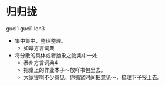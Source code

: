# 归归拢
guei1 guei1 lon3
+ 集中集中，整理整理。
  * 如皋方言词典
+ 将分散的具体或者抽象之物集中一处
  * 泰州方言词典4
  - 把桌上的作业本子～放吖书包里去。
  - 大家提啊不少意见，你抓紧时间把意见～，梳理下子报上去。
